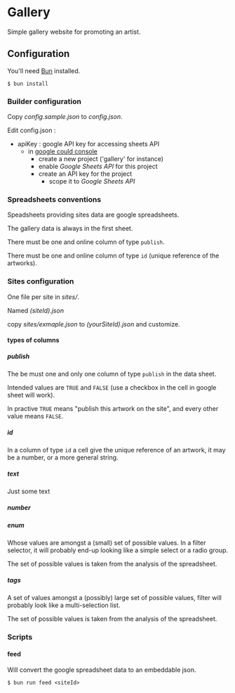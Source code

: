 # Gallery

Simple gallery website for promoting an artist.

## Configuration

You'll need [Bun](https://bun.sh/) installed.

```shell
$ bun install
```

### Builder configuration

Copy _config.sample.json_ to _config.json_.

Edit config.json :

-   apiKey : google API key for accessing sheets API
    -   in [google could console](https://console.cloud.google.com/)
        -   create a new project ('gallery' for instance)
        -   enable _Google Sheets API_ for this project
        -   create an API key for the project
            -   scope it to _Google Sheets API_

### Spreadsheets conventions

Speadsheets providing sites data are google spreadsheets.

The gallery data is always in the first sheet.

There must be one and online column of type `publish`.

There must be one and online column of type `id` (unique reference of the artworks).

### Sites configuration

One file per site in _sites/_.

Named _(siteId).json_

copy _sites/exmaple.json_ to _(yourSiteId).json_ and customize.

#### types of columns

##### publish

The be must one and only one column of type `publish` in the data sheet.

Intended values are `TRUE` and `FALSE` (use a checkbox in the cell in google sheet will work).

In practive `TRUE` means "publish this artwork on the site", and every other value means `FALSE`.

##### id

In a column of type `id` a cell give the unique reference of an artwork, it may be a number, or a more general string.

##### text

Just some text

##### number

##### enum

Whose values are amongst a (small) set of possible values.
In a filter selector, it will probably end-up looking like a simple select or a radio group.

The set of possible values is taken from the analysis of the spreadsheet.

##### tags

A set of values amongst a (possibly) large set of possible values, filter will probably look like a multi-selection list.

The set of possible values is taken from the analysis of the spreadsheet.

### Scripts

#### feed

Will convert the google spreadsheet data to an embeddable json.

```shell
$ bun run feed <siteId>
```
